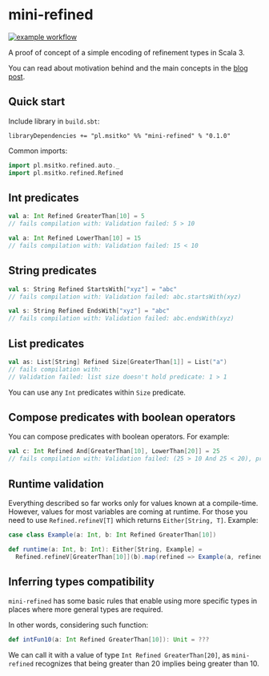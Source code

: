 # mini-refined

[![example workflow](https://github.com/note/mini-refined/actions/workflows/ci.yml/badge.svg)](https://github.com/note/mini-refined/actions)

A proof of concept of a simple encoding of refinement types in Scala 3.

You can read about motivation behind and the main concepts in the [blog post](https://msitko.pl/blog/build-your-own-refinement-types-in-scala3.html).

## Quick start

Include library in `build.sbt`:

```
libraryDependencies += "pl.msitko" %% "mini-refined" % "0.1.0"
```

Common imports:

```scala
import pl.msitko.refined.auto._
import pl.msitko.refined.Refined
```

## Int predicates

```scala
val a: Int Refined GreaterThan[10] = 5
// fails compilation with: Validation failed: 5 > 10
```

```scala
val a: Int Refined LowerThan[10] = 15
// fails compilation with: Validation failed: 15 < 10
```

## String predicates

```scala
val s: String Refined StartsWith["xyz"] = "abc"
// fails compilation with: Validation failed: abc.startsWith(xyz)
```

```scala
val s: String Refined EndsWith["xyz"] = "abc"
// fails compilation with: Validation failed: abc.endsWith(xyz)
```

## List predicates

```scala
val as: List[String] Refined Size[GreaterThan[1]] = List("a")
// fails compilation with: 
// Validation failed: list size doesn't hold predicate: 1 > 1
```

You can use any `Int` predicates within `Size` predicate.

## Compose predicates with boolean operators

You can compose predicates with boolean operators. For example:

```scala
val c: Int Refined And[GreaterThan[10], LowerThan[20]] = 25
// fails compilation with: Validation failed: (25 > 10 And 25 < 20), predicate failed: 25 < 20
```

## Runtime validation

Everything described so far works only for values known at a compile-time. However, values for most variables are coming
at runtime. For those you need to use `Refined.refineV[T]` which returns `Either[String, T]`. Example:

```scala
case class Example(a: Int, b: Int Refined GreaterThan[10])

def runtime(a: Int, b: Int): Either[String, Example] =
  Refined.refineV[GreaterThan[10]](b).map(refined => Example(a, refined))
```

## Inferring types compatibility

`mini-refined` has some basic rules that enable using more specific types in places where more general types are required.

In other words, considering such function:

```scala
def intFun10(a: Int Refined GreaterThan[10]): Unit = ???
```

We can call it with a value of type `Int Refined GreaterThan[20]`, as `mini-refined` recognizes that being greater than 20 implies being greater than 10.
